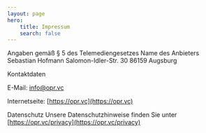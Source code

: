 ```yaml
---
layout: page
hero:
    title: Impressum
    search: false
---
```


Angaben gemäß § 5 des Telemediengesetzes​
Name des Anbieters
Sebastian Hofmann
Salomon-Idler-Str. 30
86159 Augsburg

Kontaktdaten

E-Mail: info@opr.vc

Internetseite: [https://opr.vc](https://opr.vc)

Datenschutz
Unsere Datenschutzhinweise finden Sie unter [https://opr.vc/privacy](https://opr.vc/privacy)
